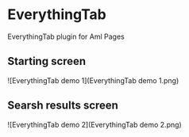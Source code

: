 # EverythingTab
EverythingTab plugin for Aml Pages

## Starting screen

![EverythingTab demo 1](EverythingTab demo 1.png)


## Searsh results screen

![EverythingTab demo 2](EverythingTab demo 2.png)

